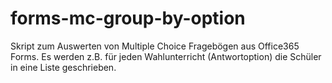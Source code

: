# forms-mc-group-by-option

Skript zum Auswerten von Multiple Choice Fragebögen aus Office365 Forms. Es werden z.B. für jeden Wahlunterricht (Antwortoption) die Schüler in eine Liste geschrieben.
